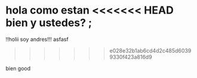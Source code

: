 hola como estan
<<<<<<< HEAD
bien y ustedes? ;
=======

!!holii soy andres!!!
asfasf
>>>>>>> e028e32b1ab6cd4d2c485d60399330f423a816d9

bien good 